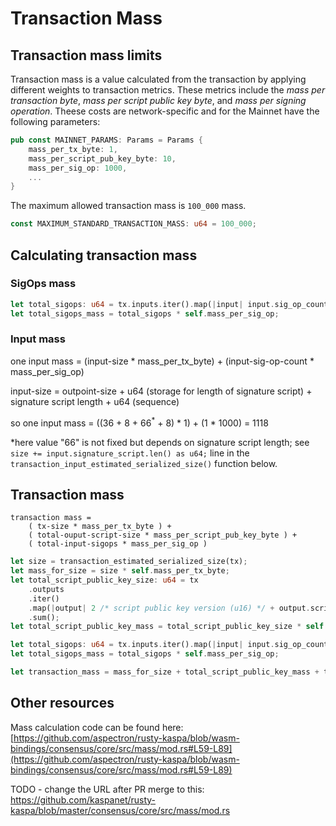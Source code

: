 # Transaction Mass


## Transaction mass limits

Transaction mass is a value calculated from the transaction by applying different weights to transaction metrics. These metrics include the *mass per transaction byte*, *mass per script public key byte*, and *mass per signing operation*. Theese costs are network-specific and for the Mainnet have the following parameters:

```rust
pub const MAINNET_PARAMS: Params = Params {
    mass_per_tx_byte: 1,
    mass_per_script_pub_key_byte: 10,
    mass_per_sig_op: 1000,
    ...
}
```

The maximum allowed transaction mass is `100_000` mass.


```rust
const MAXIMUM_STANDARD_TRANSACTION_MASS: u64 = 100_000;
```

## Calculating transaction mass

### SigOps mass

```rust
let total_sigops: u64 = tx.inputs.iter().map(|input| input.sig_op_count as u64).sum();
let total_sigops_mass = total_sigops * self.mass_per_sig_op;

```

### Input mass

one input mass = (input-size * mass_per_tx_byte) + (input-sig-op-count * mass_per_sig_op) 

input-size = outpoint-size + u64 (storage for length of signature script) + signature script length + u64 (sequence)

so one input mass = ((36 + 8 + 66<sup>*</sup> + 8) * 1) + (1 * 1000) = 1118

*here value "66" is not fixed but depends on signature script length; see `size += input.signature_script.len() as u64;`
line in the `transaction_input_estimated_serialized_size()` function below.


## Transaction mass

```
transaction mass = 
    ( tx-size * mass_per_tx_byte ) + 
    ( total-ouput-script-size * mass_per_script_pub_key_byte ) + 
    ( total-input-sigops * mass_per_sig_op )
```

```rust
let size = transaction_estimated_serialized_size(tx);
let mass_for_size = size * self.mass_per_tx_byte;
let total_script_public_key_size: u64 = tx
    .outputs
    .iter()
    .map(|output| 2 /* script public key version (u16) */ + output.script_public_key.script().len() as u64)
    .sum();
let total_script_public_key_mass = total_script_public_key_size * self.mass_per_script_pub_key_byte;

let total_sigops: u64 = tx.inputs.iter().map(|input| input.sig_op_count as u64).sum();
let total_sigops_mass = total_sigops * self.mass_per_sig_op;

let transaction_mass = mass_for_size + total_script_public_key_mass + total_sigops_mass
```


## Other resources

Mass calculation code can be found here: [https://github.com/aspectron/rusty-kaspa/blob/wasm-bindings/consensus/core/src/mass/mod.rs#L59-L89](https://github.com/aspectron/rusty-kaspa/blob/wasm-bindings/consensus/core/src/mass/mod.rs#L59-L89)

TODO - change the URL after PR merge to this: https://github.com/kaspanet/rusty-kaspa/blob/master/consensus/core/src/mass/mod.rs
